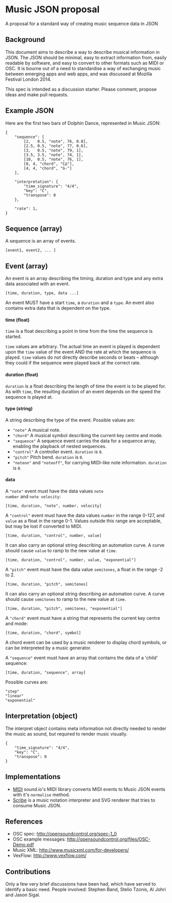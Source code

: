 # Music JSON proposal

A proposal for a standard way of creating music sequence data in JSON

## Background

This document aims to describe a way to describe musical information in JSON.
The JSON should be minimal, easy to extract information from, easily readable by
software, and easy to convert to other formats such as MIDI or OSC. It is bourne
out of a need to standardise a way of exchanging music between emerging apps and
web apps, and was discussed at Mozilla Festival London 2014.

This spec is intended as a discussion starter. Please comment, propose ideas and
make pull requests.

## Example JSON

Here are the first two bars of Dolphin Dance, represented in Music JSON:

    {
        "sequence": [
            [2,   0.5, "note", 76, 0.8],
            [2.5, 0.5, "note", 77, 0.6],
            [3,   0.5, "note", 79, 1],
            [3.5, 3.5, "note", 74, 1],
            [10,  0.5, "note", 76, 1],
            [0, 4, "chord", "C∆"],
            [4, 4, "chord", "G-"]
        ],

        "interpretation": {
            "time_signature": "4/4",
            "key": "C",
            "transpose": 0
        },

        "rate": 1,
    }

## Sequence (array)

A sequence is an array of events.

    [event1, event2, ... ]

## Event (array)

An event is an array describing the timing, duration and type and any extra data
associated with an event.

    [time, duration, type, data ...]

An event MUST have a start <code>time</code>, a <code>duration</code> and a
<code>type</code>. An event also contains extra
data that is dependent on the type.

#### time (float)

<code>time</code> is a float describing a point in time from the time the
sequence is started.

<code>time</code> values are arbitrary. The actual time an event is played is
dependent upon the <code>time</code> value of the event AND the rate at which
the sequence is played. <code>time</code> values do not directly describe
seconds or beats – although they could if the sequence were played back at the
correct rate.

#### duration (float)

<code>duration</code> is a float describing the length of time the event is to
be played for. As with <code>time</code>, the resulting duration of an event
depends on the speed the sequence is played at.

#### type (string)

A string describing the type of the event. Possible values are:

- <code>"note"</code> A musical note. 
- <code>"chord"</code> A musical symbol describing the current key centre and mode.
- <code>"sequence"</code> A sequence event carries the data for a sequence array, enabling the playback of nested sequences.
- <code>"control"</code> A controller event. <code>duration</code> is <code>0</code>.
- <code>"pitch"</code> Pitch bend. <code>duration</code> is <code>0</code>.
- <code>"noteon"</code> and <code>"noteoff"</code>, for carrying MIDI-like note information. <code>duration</code> is <code>0</code>.

#### data

A <code>"note"</code> event must have the data values <code>note number</code> and <code>note velocity</code>:

    [time, duration, "note", number, velocity]

A <code>"control"</code> event must have the data values <code>number</code> in the range 0-127, and <code>value</code> as a float in the range 0-1. Values outside this range are acceptable, but may be
lost if converted to MIDI.

    [time, duration, "control", number, value]

It can also carry an optional string describing an automation curve. A curve should cause
<code>value</code> to ramp to the new value at <code>time</code>.

    [time, duration, "control", number, value, "exponential"]

A <code>"pitch"</code> event must have the data value <code>semitones</code>, a float in the range -2 to 2.

    [time, duration, "pitch", semitones]

It can also carry an optional string describing an automation curve. A curve should cause
<code>semitones</code> to ramp to the new value at <code>time</code>.

    [time, duration, "pitch", semitones, "exponential"]

A <code>"chord"</code> event must have a string that represents the current key centre and mode:

    [time, duration, "chord", symbol]

A chord event can be used by a music renderer to display chord symbols, or can
be interpreted by a music generator.

A <code>"sequence"</code> event must have an array that contains the data of a 'child' sequence:

    [time, duration, "sequence", array]

Possible curves are:

    "step"
    "linear"
    "exponential"

## Interpretation (object)

The interpret object contains meta information not directly needed to render the
music as sound, but required to render music visually.

    {
        "time_signature": "4/4",
        "key": "C",
        "transpose": 0
    }

## Implementations

- <a href="http://github.com/sound-io/midi">MIDI</a> sound.io's MIDI library converts MIDI events to Music JSON events with it's <code>normalise</code> method.
- <a href="http://labs.cruncher.ch/scribe/">Scribe</a> is a music notation
interpreter and SVG renderer that tries to consume Music JSON.

## References

- OSC spec: <a href="http://opensoundcontrol.org/spec-1_0">http://opensoundcontrol.org/spec-1_0</a>
- OSC example messages: <a href="http://opensoundcontrol.org/files/OSC-Demo.pdf">http://opensoundcontrol.org/files/OSC-Demo.pdf</a>
- Music XML: <a href="http://www.musicxml.com/for-developers/">http://www.musicxml.com/for-developers/</a>
- VexFlow: <a href="http://www.vexflow.com/">http://www.vexflow.com/</a>

## Contributions

Only a few very brief discussions have been had, which have served to identify a
basic need. People involved: Stephen Band, Stelio Tzonis, Al Johri and Jason Sigal.

